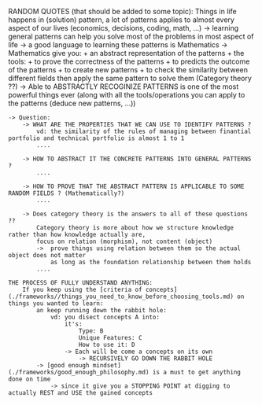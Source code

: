 RANDOM QUOTES (that should be added to some topic):
    Things in life happens in (solution) pattern, a lot of patterns applies to almost every aspect of our lives (economics, decisions, coding, math, ...)
        -> learning general patterns can help you solve most of the problems in most aspect of life
        -> a good language to learning these patterns is Mathematics
        -> Mathematics give you: 
            + an abstract representation of the patterns 
            + the tools:
                + to prove the correctness of the patterns 
                + to predicts the outcome of the patterns
                + to create new patterns 
                + to check the similarity between different fields then apply the same pattern to solve them (Category theory ??)
        -> Able to ABSTRACTLY RECOGINIZE PATTERNS is one of the most powerful things ever (along with all the tools/operations you can apply to the patterns (deduce new patterns, ...))

    -> Question: 
        -> WHAT ARE THE PROPERTIES THAT WE CAN USE TO IDENTIFY PATTERNS ? 
            vd: the similarity of the rules of managing between finantial portfolio and technical portfolio is almost 1 to 1 
            ....

        -> HOW TO ABSTRACT IT THE CONCRETE PATTERNS INTO GENERAL PATTERNS ? 
            ....

        -> HOW TO PROVE THAT THE ABSTRACT PATTERN IS APPLICABLE TO SOME RANDOM FIELDS ? (Mathematically?)
            ....

        -> Does category theory is the answers to all of these questions ?? 
            Category theory is more about how we structure knowledge rather than how knowledge actually are,
            focus on relation (morphism), not content (object)  
            ->  prove things using relation between them so the actual object does not matter 
                as long as the foundation relationship between them holds  
            ....

    THE PROCESS OF FULLY UNDERSTAND ANYTHING:
        If you keep using the [criteria of concepts](./frameworks//things_you_need_to_know_before_choosing_tools.md) on things you wanted to learn:
            an keep running down the rabbit hole: 
                vd: you disect concepts A into: 
                    it's:
                        Type: B
                        Unique Features: C
                        How to use it: D 
                    -> Each will be come a concepts on its own 
                        -> RECURSIVELY GO DOWN THE RABBIT HOLE 
            -> [good enough mindset](./frameworks/good_enough_philosophy.md) is a must to get anything done on time
                -> since it give you a STOPPING POINT at digging to actually REST and USE the gained concepts 

